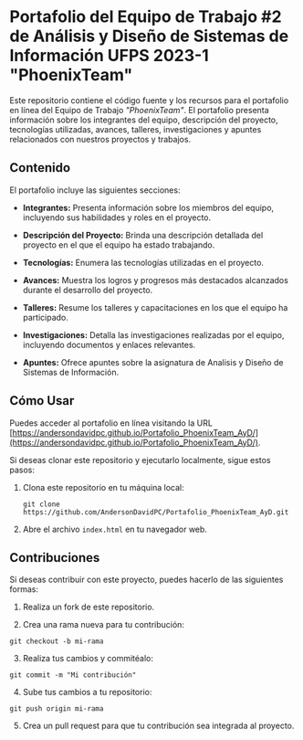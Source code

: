 # Portafolio del Equipo de Trabajo #2 de Análisis y Diseño de Sistemas de Información UFPS 2023-1 "PhoenixTeam"

Este repositorio contiene el código fuente y los recursos para el portafolio en línea del Equipo de Trabajo *"PhoenixTeam"*. El portafolio presenta información sobre los integrantes del equipo, descripción del proyecto, tecnologías utilizadas, avances, talleres, investigaciones y apuntes relacionados con nuestros proyectos y trabajos.


## Contenido

El portafolio incluye las siguientes secciones:

- **Integrantes:** Presenta información sobre los miembros del equipo, incluyendo sus habilidades y roles en el proyecto.

- **Descripción del Proyecto:** Brinda una descripción detallada del proyecto en el que el equipo ha estado trabajando.

- **Tecnologías:** Enumera las tecnologías utilizadas en el proyecto.

- **Avances:** Muestra los logros y progresos más destacados alcanzados durante el desarrollo del proyecto.

- **Talleres:** Resume los talleres y capacitaciones en los que el equipo ha participado.

- **Investigaciones:** Detalla las investigaciones realizadas por el equipo, incluyendo documentos y enlaces relevantes.

- **Apuntes:** Ofrece apuntes sobre la asignatura de Analisis y Diseño de Sistemas de Información.

## Cómo Usar

Puedes acceder al portafolio en línea visitando la URL [https://andersondavidpc.github.io/Portafolio_PhoenixTeam_AyD/](https://andersondavidpc.github.io/Portafolio_PhoenixTeam_AyD/).

Si deseas clonar este repositorio y ejecutarlo localmente, sigue estos pasos:

1. Clona este repositorio en tu máquina local:

   ```shell
   git clone https://github.com/AndersonDavidPC/Portafolio_PhoenixTeam_AyD.git
   ````
2. Abre el archivo `index.html` en tu navegador web.

## Contribuciones

Si deseas contribuir con este proyecto, puedes hacerlo de las siguientes formas:

1. Realiza un fork de este repositorio.

2. Crea una rama nueva para tu contribución:

````shell
git checkout -b mi-rama
````

3. Realiza tus cambios y commitéalo:

````shell
git commit -m "Mi contribución"
````

4. Sube tus cambios a tu repositorio:

````shell
git push origin mi-rama
````

5. Crea un pull request para que tu contribución sea integrada al proyecto.